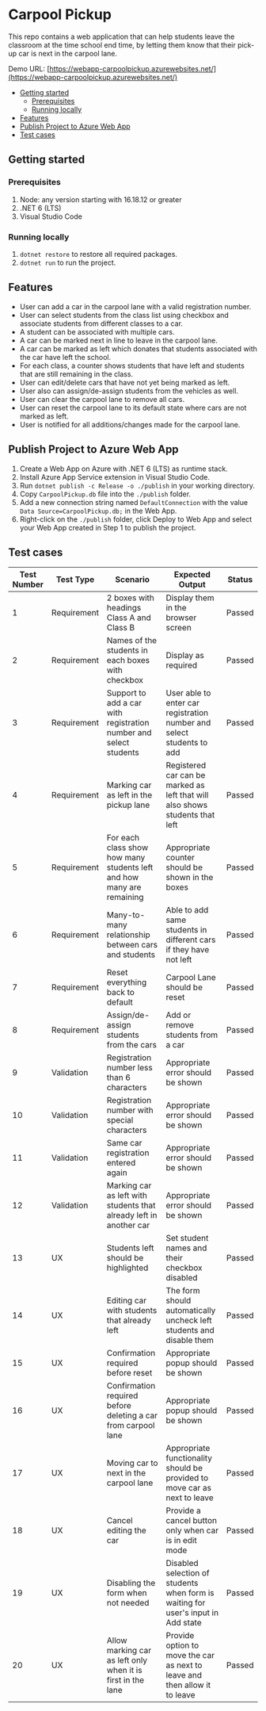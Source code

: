 # Carpool Pickup

This repo contains a web application that can help students leave the classroom at the time school end time, by letting them know that their pick-up car is next in the carpool lane.

Demo URL: [https://webapp-carpoolpickup.azurewebsites.net/](https://webapp-carpoolpickup.azurewebsites.net/)

- [Getting started](#getting-started)
  - [Prerequisites](#prerequisites)
  - [Running locally](#running-locally)
- [Features](#features)
- [Publish Project to Azure Web App](#publish-project-to-azure-web-app)
- [Test cases](#test-cases)

## Getting started

### Prerequisites

1.  Node: any version starting with 16.18.12 or greater
2. .NET 6 (LTS)
3. Visual Studio Code

### Running locally

1. `dotnet restore` to restore all required packages.
2. `dotnet run` to run the project.

## Features
- User can add a car in the carpool lane with a valid registration number.
- User can select students from the class list using checkbox and associate students from different classes to a car.
- A student can be associated with multiple cars.
- A car can be marked next in line to leave in the carpool lane.
- A car can be marked as left which donates that students associated with the car have left the school.
- For each class, a counter shows students that have left and students that are still remaining in the class.
- User can edit/delete cars that have not yet being marked as left.
- User also can assign/de-assign students from the vehicles as well.
- User can clear the carpool lane to remove all cars.
- User can reset the carpool lane to its default state where cars are not marked as left.
- User is notified for all additions/changes made for the carpool lane.

## Publish Project to Azure Web App

1. Create a Web App on Azure with .NET 6 (LTS) as runtime stack.
2. Install Azure App Service extension in Visual Studio Code.
3. Run `dotnet publish -c Release -o ./publish` in your working directory.
4. Copy `CarpoolPickup.db` file into the `./publish` folder.
5. Add a new connection string named `DefaultConnection` with the value `Data Source=CarpoolPickup.db;` in the Web App.
6. Right-click on the `./publish` folder, click Deploy to Web App and select your Web App created in Step 1 to publish the project.

## Test cases

| Test Number | Test Type   | Scenario                                                              | Expected Output                                                                   | Status |
| ----------- | ----------- | --------------------------------------------------------------------- | --------------------------------------------------------------------------------- | ------ |
| 1           | Requirement | 2 boxes with headings Class A and Class B                             | Display them in the browser screen                                                | Passed |
| 2           | Requirement | Names of the students in each boxes with checkbox                     | Display as required                                                               | Passed |
| 3           | Requirement | Support to add a car with registration number and select students     | User able to enter car registration number and select students to add             | Passed |
| 4           | Requirement | Marking car as left in the pickup lane                                | Registered car can be marked as left that will also shows students that left      | Passed |
| 5           | Requirement | For each class show how many students left and how many are remaining | Appropriate counter should be shown in the boxes                                  | Passed |
| 6           | Requirement | Many-to-many relationship between cars and students                   | Able to add same students in different cars if they have not left                 | Passed |
| 7           | Requirement | Reset everything back to default                                      | Carpool Lane should be reset                                                      | Passed |
| 8           | Requirement | Assign/de-assign students from the cars                               | Add or remove students from a car                                                 | Passed |
| 9           | Validation  | Registration number less than 6 characters                            | Appropriate error should be shown                                                 | Passed |
| 10          | Validation  | Registration number with special characters                           | Appropriate error should be shown                                                 | Passed |
| 11          | Validation  | Same car registration entered again                                   | Appropriate error should be shown                                                 | Passed |
| 12          | Validation  | Marking car as left with students that already left in another car    | Appropriate error should be shown                                                 | Passed |
| 13          | UX          | Students left should be highlighted                                   | Set student names and their checkbox disabled                                     | Passed |
| 14          | UX          | Editing car with students that already left                           | The form should automatically uncheck left students and disable them              | Passed |
| 15          | UX          | Confirmation required before reset                                    | Appropriate popup should be shown                                                 | Passed |
| 16          | UX          | Confirmation required before deleting a car from carpool lane         | Appropriate popup should be shown                                                 | Passed |
| 17          | UX          | Moving car to next in the carpool lane                                | Appropriate functionality should be provided to move car as next to leave         | Passed |
| 18          | UX          | Cancel editing the car                                                | Provide a cancel button only when car is in edit mode                             | Passed |
| 19          | UX          | Disabling the form when not needed                                    | Disabled selection of students when form is waiting for user's input in Add state | Passed |
| 20          | UX          | Allow marking car as left only when it is first in the lane           | Provide option to move the car as next to leave and then allow it to leave        | Passed |
